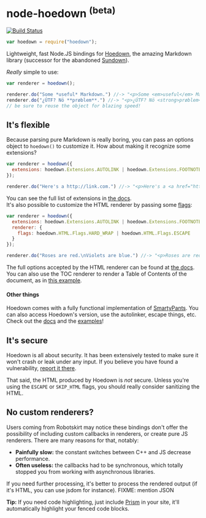 # node-hoedown <sup>(beta)</sup>

[![Build Status](https://travis-ci.org/hoedown/node-hoedown.png?branch=master)](https://travis-ci.org/hoedown/node-hoedown)

```js
var hoedown = require("hoedown");
```

Lightweight, fast Node.JS bindings for [Hoedown][], the amazing Markdown library (successor for the abandoned [Sundown][]).

*Really* simple to use:

```js
var renderer = hoedown();

renderer.do("Some *useful* Markdown.") //-> "<p>Some <em>useful</em> Markdown.</p>"
renderer.do("¿ÚTF? Nö **prøblem**.") //-> "<p>¿ÚTF? Nö <strong>prøblem</strong>.</p>"
// be sure to reuse the object for blazing speed!
```


## It's flexible

Because parsing pure Markdown is really boring, you can pass an options object to
`hoedown()` to customize it. How about making it recognize some extensions?

```js
var renderer = hoedown({
  extensions: hoedown.Extensions.AUTOLINK | hoedown.Extensions.FOOTNOTES
});

renderer.do("Here's a http://link.com.") //-> "<p>Here's a <a href="http://link.com">http://link.com</a>.</p>"
```

You can see the full list of extensions in [the docs](doc/document.markdown#flags_hoedown_extensions).  
It's also possible to customize the HTML renderer by passing some [flags](doc/html.markdown#flags_hoedown_html_flags):

```js
var renderer = hoedown({
  extensions: hoedown.Extensions.AUTOLINK | hoedown.Extensions.FOOTNOTES,
  renderer: {
    flags: hoedown.HTML.Flags.HARD_WRAP | hoedown.HTML.Flags.ESCAPE
  }
});

renderer.do("Roses are red.\nViolets are blue.") //-> "<p>Roses are red.<br>Violets are blue.</p>"
```

The full options accepted by the HTML renderer can be found at [the docs](doc).
You can also use the TOC renderer to render a Table of Contents of the document,
as in [this example](example/withtoc.js).

#### Other things

Hoedown comes with a fully functional implementation of [SmartyPants][].
You can also access Hoedown's version, use the autolinker, escape things, etc.
Check out the [docs](doc) and the [examples](example)!


## It's secure

Hoedown is all about security. It has been extensively tested to make sure it won't
crash or leak under any input. If you believe you have found a vulnerability,
[report it there][Hoedown bugs].

That said, the HTML produced by Hoedown is *not* secure. Unless you're using the
`ESCAPE` or `SKIP_HTML` flags, you should really consider sanitizing the HTML.


## No custom renderers?

Users coming from Robotskirt may notice these bindings don't offer the possibility
of including custom callbacks in renderers, or create pure JS renderers. There are
many reasons for that, notably:

 * **Painfully slow:** the constant switches between C++ and JS decrease performance.
 * **Often useless:** the callbacks had to be synchronous, which totally stopped you from
   working with asynchronous libraries.

If you need further processing, it's better to process the rendered output (if it's
HTML, you can use jsdom for instance). FIXME: mention JSON

**Tip:** If you need code highlighting, just include [Prism][] in your site,
it'll automatically highlight your fenced code blocks.



[Hoedown]: https://github.com/hoedown/hoedown
[Hoedown bugs]: https://github.com/hoedown/hoedown#help-us
[Sundown]: https://github.com/vmg/sundown
[Prism]: http://prismjs.com
[SmartyPants]: http://daringfireball.net/projects/smartypants
